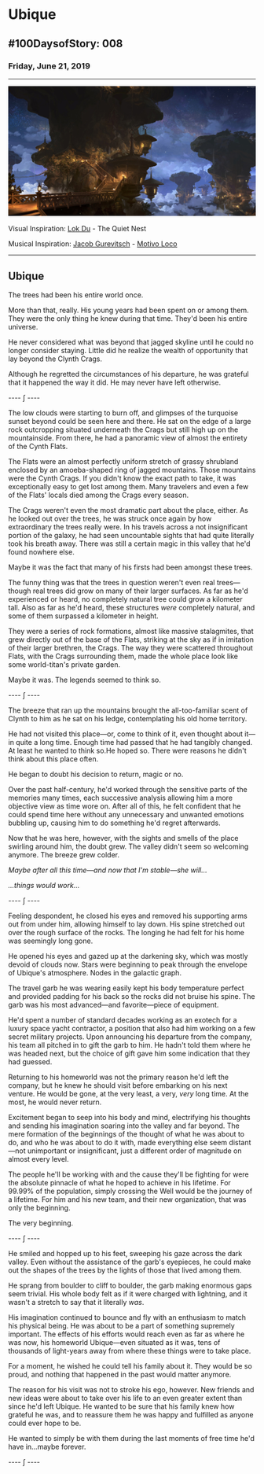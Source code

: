 # Ubique

## #100DaysofStory: 008

### Friday, June 21, 2019

---

![Visual Inspiration by Lok Du](ubique.jpg)

Visual Inspiration: [Lok Du](https://www.artstation.com/lokdu) - The Quiet Nest

Musical Inspiration: [Jacob Gurevitsch](https://jacobgurevitsch.bandcamp.com/) - [Motivo Loco](https://open.spotify.com/track/6OeryjHXFbVh7Xttk8TOf0)

---

## Ubique

The trees had been his entire world once.

More than that, really. His young years had been spent on or among them. They were the only thing he knew during that time. They'd been his entire universe.

He never considered what was beyond that jagged skyline until he could no longer consider staying. Little did he realize the wealth of opportunity that lay beyond the Clynth Crags.

Although he regretted the circumstances of his departure, he was grateful that it happened the way it did. He may never have left otherwise.

---- ∫ ----

The low clouds were starting to burn off, and glimpses of the turquoise sunset beyond could be seen here and there. He sat on the edge of a large rock outcropping situated underneath the Crags but still high up on the mountainside. From there, he had a panoramic view of almost the entirety of the Cynth Flats.

The Flats were an almost perfectly uniform stretch of grassy shrubland enclosed by an amoeba-shaped ring of jagged mountains. Those mountains were the Cynth Crags. If you didn't know the exact path to take, it was exceptionally easy to get lost among them. Many travelers and even a few of the Flats' locals died among the Crags every season.

The Crags weren't even the most dramatic part about the place, either. As he looked out over the trees, he was struck once again by how extraordinary the trees really were. In his travels across a not insignificant portion of the galaxy, he had seen uncountable sights that had quite literally took his breath away. There was still a certain magic in this valley that he'd found nowhere else.

Maybe it was the fact that many of his firsts had been amongst these trees.

The funny thing was that the trees in question weren't even real trees—though real trees did grow on many of their larger surfaces. As far as he'd experienced or heard, no completely natural tree could grow a kilometer tall. Also as far as he'd heard, these structures _were_ completely natural, and some of them surpassed a kilometer in height.

They were a series of rock formations, almost like massive stalagmites, that grew directly out of the base of the Flats, striking at the sky as if in imitation of their larger brethren, the Crags. The way they were scattered throughout Flats, with the Crags surrounding them, made the whole place look like some world-titan's private garden.

Maybe it was. The legends seemed to think so.

---- ∫ ----

The breeze that ran up the mountains brought the all-too-familiar scent of Clynth to him as he sat on his ledge, contemplating his old home territory.

He had not visited this place—or, come to think of it, even thought about it—in quite a long time. Enough time had passed that he had tangibly changed. At least he wanted to think so.He hoped so. There were reasons he didn't think about this place often.

He began to doubt his decision to return, magic or no.

Over the past half-century, he'd worked through the sensitive parts of the memories many times, each successive analysis allowing him a more objective view as time wore on. After all of this, he felt confident that he could spend time here without any unnecessary and unwanted emotions bubbling up, causing him to do something he'd regret afterwards.

Now that he was here, however, with the sights and smells of the place swirling around him, the doubt grew. The valley didn't seem so welcoming anymore. The breeze grew colder.

_Maybe after all this time—and now that I'm stable—she will..._

_...things would work..._

---- ∫ ----

Feeling despondent, he closed his eyes and removed his supporting arms out from under him, allowing himself to lay down. His spine stretched out over the rough surface of the rocks. The longing he had felt for his home was seemingly long gone.

He opened his eyes and gazed up at the darkening sky, which was mostly devoid of clouds now. Stars were beginning to peak through the envelope of Ubique's atmosphere. Nodes in the galactic graph.

The travel garb he was wearing easily kept his body temperature perfect and provided padding for his back so the rocks did not bruise his spine. The garb was his most advanced—and favorite—piece of equipment.

He'd spent a number of standard decades working as an exotech for a luxury space yacht contractor, a position that also had him working on a few secret military projects. Upon announcing his departure from the company, his team all pitched in to gift the garb to him. He hadn't told them where he was headed next, but the choice of gift gave him some indication that they had guessed.

Returning to his homeworld was not the primary reason he'd left the company, but he knew he should visit before embarking on his next venture. He would be gone, at the very least, a very, _very_ long time. At the most, he would never return.

Excitement began to seep into his body and mind, electrifying his thoughts and sending his imagination soaring into the valley and far beyond. The mere formation of the beginnings of the thought of what he was about to do, and who he was about to do it with, made everything else seem distant—not unimportant or insignificant, just a different order of magnitude on almost every level.

The people he'll be working with and the cause they'll be fighting for were the absolute pinnacle of what he hoped to achieve in his lifetime. For 99.99% of the population, simply crossing the Well would be the journey of a lifetime. For him and his new team, and their new organization, that was only the beginning.

The very beginning.

---- ∫ ----

He smiled and hopped up to his feet, sweeping his gaze across the dark valley. Even without the assistance of the garb's eyepieces, he could make out the shapes of the trees by the lights of those that lived among them.

He sprang from boulder to cliff to boulder, the garb making enormous gaps seem trivial.  His whole body felt as if it were charged with lightning, and it wasn't a stretch to say that it literally _was_.

His imagination continued to bounce and fly with an enthusiasm to match his physical being. He was about to be a part of something supremely important. The effects of his efforts would reach even as far as where he was now, his homeworld Ubique—even situated as it was, tens of thousands of light-years away from where these things were to take place.

For a moment, he wished he could tell his family about it. They would be so proud, and nothing that happened in the past would matter anymore.

The reason for his visit was not to stroke his ego, however. New friends and new ideas were about to take over his life to an even greater extent than since he'd left Ubique. He wanted to be sure that his family knew how grateful he was, and to reassure them he was happy and fulfilled as anyone could ever hope to be.

He wanted to simply be with them during the last moments of free time he'd have in...maybe forever.

---- ∫ ----

